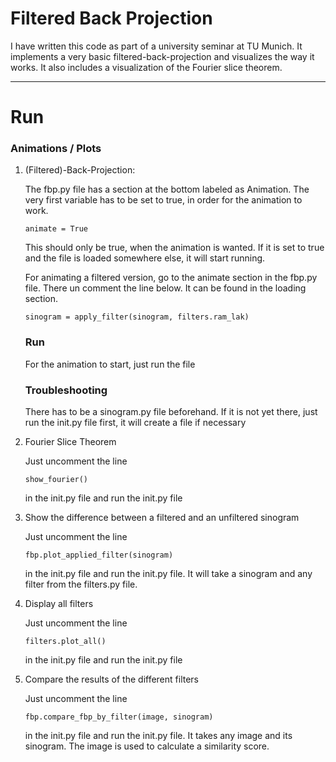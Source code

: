 # Filtered Back Projection

I have written this code as part of a university seminar at TU Munich. It implements a very basic filtered-back-projection and visualizes the way it works.
It also includes a visualization of the Fourier slice theorem.

---

# Run

### Animations / Plots
1. (Filtered)-Back-Projection:

    The fbp.py file has a section at the bottom labeled as Animation. The very first variable has to be set to true, in order for the animation to work.

    ``animate = True``

    This should only be true, when the animation is wanted. If it is set to true and the file is loaded somewhere else, it will start running.

    For animating a filtered version, go to the animate section in the fbp.py file. There un comment the line below. It can be found in the loading section.

    ``sinogram = apply_filter(sinogram, filters.ram_lak)``

    ### Run
    For the animation to start, just run the file

    ### Troubleshooting
    There has to be a sinogram.py file beforehand. If it is not yet there, just run the init.py file first, it will create a file if necessary

2. Fourier Slice Theorem
   
   Just uncomment the line

   ``show_fourier()``

   in the init.py file and run the init.py file

3. Show the difference between a filtered and an unfiltered sinogram
   
   Just uncomment the line

   ``fbp.plot_applied_filter(sinogram)``

   in the init.py file and run the init.py file. It will take a sinogram and any filter from the filters.py file.

4. Display all filters
   
   Just uncomment the line

   ``filters.plot_all()``

   in the init.py file and run the init.py file

5. Compare the results of the different filters

   Just uncomment the line

   ``fbp.compare_fbp_by_filter(image, sinogram)``

   in the init.py file and run the init.py file. It takes any image and its sinogram. The image is used to calculate a similarity score.
